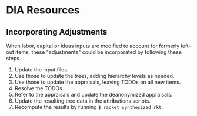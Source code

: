 # DIA Resources

## Incorporating Adjustments

When labor, capital or ideas inputs are modified to account for formerly left-out items, these "adjustments" could be incorporated by following these steps.

1. Update the input files.
2. Use those to update the trees, adding hierarchy levels as needed.
3. Use those to update the appraisals, leaving TODOs on all new items.
4. Resolve the TODOs.
5. Refer to the appraisals and update the deanonymized appraisals.
6. Update the resulting tree data in the attributions scripts.
7. Recompute the results by running ``$ racket synthesized.rkt``.
